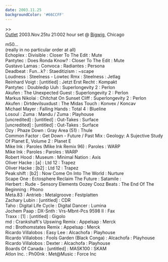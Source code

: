 ```yaml
---
date: 2003.11.25
backgroundColor: '#66CCFF'
---
```


\>>  
[Outlet](http://www.illmeasures.com/) 2003.Nov.25tu 21:002 hour set @ [Bigwig](http://www.bigwignightclub.com/), Chicago  

m50...  
(really in no particular order at all)  
Echoplex : Divisible : Closer To The Edit : Mute  
Pantytec : Does Ronda Know? : Closer To The Edit : Mute  
Gustavo Lamas : Convoca : Radiantes : Persona  
Deadbeat : Fun...k? : Staeditizism : ~scape  
Loudness : Steelness - Lowtec Rmx : Steelness : Jetlag  
Reinhard Voigt : \[untitled\] : Jetzt Erst Recht : Kompakt  
Pantytec : Doubledip Uuh : Superlongevity 2 : Perlon  
Akufen : The Unexpected Guest : Superlongevity 2 : Perlon  
Markus Nikolai : Chitchat On Sunset Cliff : Superlongevity 2 : Perlon  
Akufen : Dirtdevilsuxdust : The Midas Touch : Konvex / Koncav  
Michael Mayer : Falling Hands : Total 4 : Blueline  
Losoul : Zuma : Mandu / Zuma : Playhouse  
\[uncredited\] : \[untitled\] : Out-Takes : Surface  
\[uncredited\] : \[untitled\] : Out-Takes : Surface  
Ozy : Phaze Down : Gray Area (51) : Thule  
Common Factor : Get Down - Future / Past Mix : Geology: A Sujective Study Of Planet E, Volume 2 : Planet E  
Mike Ink : Paroles (Mike Ink Remix 96) : Paroles : WARP  
Mike Ink : Paroles : Paroles : WARP  
Robert Hood : Museum : Minimal Nation : Axis  
Oliver Hacke : \[a\] : Ltd 12 : Trapez  
Oliver Hacke : \[b2\] : Ltd 12 : Trapez  
Peak:shift : \[b2\] : Now Come On Into The World : Nurture  
Scape One : Ectosphere Reclaim The Future : Satamile :  
Herbert : Rude - Sensory Elements Oozey Cooz Beats : The End Of The Beginning : Phono  
Meta.83 : Antrieb : Metalgroove : Festplatten  
Zachary Lubin : \[untitled\] : CDR  
Taho : Digital Life Cycle : Digital Dancer : Lumina  
Jochem Paap : DX-Snth : Vrs-Mbnt-Pcs 9598 II : Fax  
Traxx : \[1\] : \[untitled\] : Gigolo  
md : Crankshaft's Upswing Remix : Appelsap : Merck  
md : Brothomstates Remix : Appelsap : Merck  
Ricardo Villalobos : Easy Lee : Alcachofa : Playhouse  
Ricardo Villalobos : Fools Garden (Black Conga) : Alcachofa : Playhouse  
Ricardo Villalobos : Dexter : Alcachofa : Playhouse  
Boards Of Canada : \[untitled\] : MASK100 : SKAM  
Atlon Inc. : Ph00nk : Met@Music : Force Inc